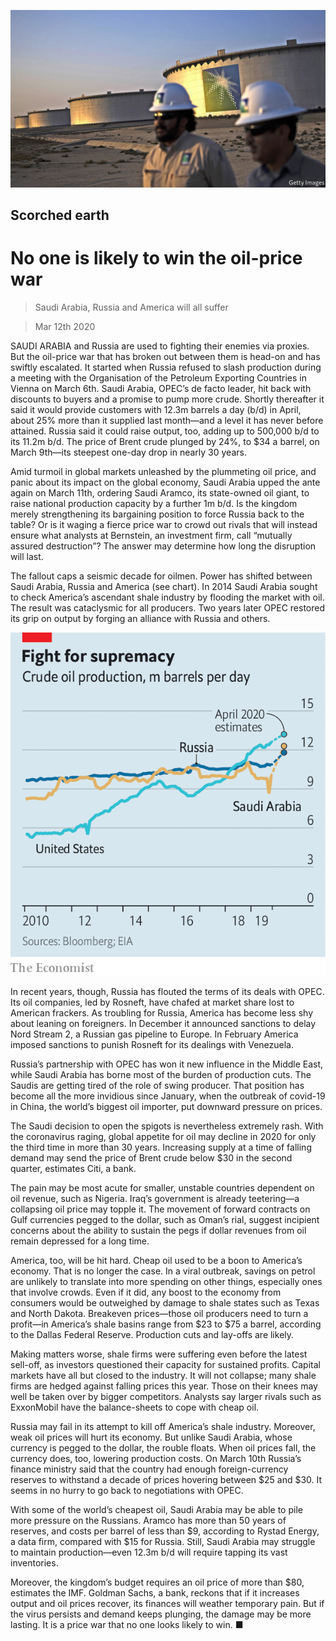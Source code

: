 ![](./images/20200314_FNP503.jpg)

## Scorched earth

# No one is likely to win the oil-price war

> Saudi Arabia, Russia and America will all suffer

> Mar 12th 2020

SAUDI ARABIA and Russia are used to fighting their enemies via proxies. But the oil-price war that has broken out between them is head-on and has swiftly escalated. It started when Russia refused to slash production during a meeting with the Organisation of the Petroleum Exporting Countries in Vienna on March 6th. Saudi Arabia, OPEC’s de facto leader, hit back with discounts to buyers and a promise to pump more crude. Shortly thereafter it said it would provide customers with 12.3m barrels a day (b/d) in April, about 25% more than it supplied last month—and a level it has never before attained. Russia said it could raise output, too, adding up to 500,000 b/d to its 11.2m b/d. The price of Brent crude plunged by 24%, to $34 a barrel, on March 9th—its steepest one-day drop in nearly 30 years.

Amid turmoil in global markets unleashed by the plummeting oil price, and panic about its impact on the global economy, Saudi Arabia upped the ante again on March 11th, ordering Saudi Aramco, its state-owned oil giant, to raise national production capacity by a further 1m b/d. Is the kingdom merely strengthening its bargaining position to force Russia back to the table? Or is it waging a fierce price war to crowd out rivals that will instead ensure what analysts at Bernstein, an investment firm, call “mutually assured destruction”? The answer may determine how long the disruption will last.

The fallout caps a seismic decade for oilmen. Power has shifted between Saudi Arabia, Russia and America (see chart). In 2014 Saudi Arabia sought to check America’s ascendant shale industry by flooding the market with oil. The result was cataclysmic for all producers. Two years later OPEC restored its grip on output by forging an alliance with Russia and others.

![](./images/20200314_FNC666.png)

In recent years, though, Russia has flouted the terms of its deals with OPEC. Its oil companies, led by Rosneft, have chafed at market share lost to American frackers. As troubling for Russia, America has become less shy about leaning on foreigners. In December it announced sanctions to delay Nord Stream 2, a Russian gas pipeline to Europe. In February America imposed sanctions to punish Rosneft for its dealings with Venezuela.

Russia’s partnership with OPEC has won it new influence in the Middle East, while Saudi Arabia has borne most of the burden of production cuts. The Saudis are getting tired of the role of swing producer. That position has become all the more invidious since January, when the outbreak of covid-19 in China, the world’s biggest oil importer, put downward pressure on prices.

The Saudi decision to open the spigots is nevertheless extremely rash. With the coronavirus raging, global appetite for oil may decline in 2020 for only the third time in more than 30 years. Increasing supply at a time of falling demand may send the price of Brent crude below $30 in the second quarter, estimates Citi, a bank.

The pain may be most acute for smaller, unstable countries dependent on oil revenue, such as Nigeria. Iraq’s government is already teetering—a collapsing oil price may topple it. The movement of forward contracts on Gulf currencies pegged to the dollar, such as Oman’s rial, suggest incipient concerns about the ability to sustain the pegs if dollar revenues from oil remain depressed for a long time.

America, too, will be hit hard. Cheap oil used to be a boon to America’s economy. That is no longer the case. In a viral outbreak, savings on petrol are unlikely to translate into more spending on other things, especially ones that involve crowds. Even if it did, any boost to the economy from consumers would be outweighed by damage to shale states such as Texas and North Dakota. Breakeven prices—those oil producers need to turn a profit—in America’s shale basins range from $23 to $75 a barrel, according to the Dallas Federal Reserve. Production cuts and lay-offs are likely.

Making matters worse, shale firms were suffering even before the latest sell-off, as investors questioned their capacity for sustained profits. Capital markets have all but closed to the industry. It will not collapse; many shale firms are hedged against falling prices this year. Those on their knees may well be taken over by bigger competitors. Analysts say larger rivals such as ExxonMobil have the balance-sheets to cope with cheap oil.

Russia may fail in its attempt to kill off America’s shale industry. Moreover, weak oil prices will hurt its economy. But unlike Saudi Arabia, whose currency is pegged to the dollar, the rouble floats. When oil prices fall, the currency does, too, lowering production costs. On March 10th Russia’s finance ministry said that the country had enough foreign-currency reserves to withstand a decade of prices hovering between $25 and $30. It seems in no hurry to go back to negotiations with OPEC.

With some of the world’s cheapest oil, Saudi Arabia may be able to pile more pressure on the Russians. Aramco has more than 50 years of reserves, and costs per barrel of less than $9, according to Rystad Energy, a data firm, compared with $15 for Russia. Still, Saudi Arabia may struggle to maintain production—even 12.3m b/d will require tapping its vast inventories.

Moreover, the kingdom’s budget requires an oil price of more than $80, estimates the IMF. Goldman Sachs, a bank, reckons that if it increases output and oil prices recover, its finances will weather temporary pain. But if the virus persists and demand keeps plunging, the damage may be more lasting. It is a price war that no one looks likely to win. ■